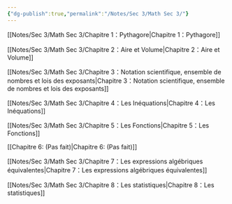 ```yaml
---
{"dg-publish":true,"permalink":"/Notes/Sec 3/Math Sec 3/"}
---
```



[[Notes/Sec 3/Math Sec 3/Chapitre 1：Pythagore\|Chapitre 1：Pythagore]]

[[Notes/Sec 3/Math Sec 3/Chapitre 2：Aire et Volume\|Chapitre 2：Aire et Volume]]

[[Notes/Sec 3/Math Sec 3/Chapitre 3：Notation scientifique, ensemble de nombres et lois des exposants\|Chapitre 3：Notation scientifique, ensemble de nombres et lois des exposants]]

[[Notes/Sec 3/Math Sec 3/Chapitre 4：Les Inéquations\|Chapitre 4：Les Inéquations]]

[[Notes/Sec 3/Math Sec 3/Chapitre 5：Les Fonctions\|Chapitre 5：Les Fonctions]]

[[Chapitre 6: (Pas fait)\|Chapitre 6: (Pas fait)]]

[[Notes/Sec 3/Math Sec 3/Chapitre 7：Les expressions algébriques équivalentes\|Chapitre 7：Les expressions algébriques équivalentes]]

[[Notes/Sec 3/Math Sec 3/Chapitre 8：Les statistiques\|Chapitre 8：Les statistiques]]